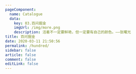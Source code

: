 ```yaml
---
pageComponent:
  name: Catalogue
  data:
    key: 03.百问掘金
    imgUrl: /img/more.png
    description: 活着不一定要鲜艳，但一定要有自己的颜色。——张曙光
title: 百问掘金
date: 2020-03-11 21:50:56
permalink: /hundred/
sidebar: false
article: false
comment: false
editLink: false
---
```

